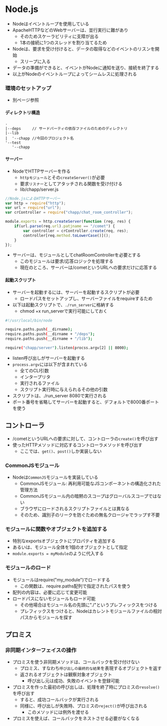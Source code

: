 # Node.js

* Nodeはイベントループを使用している
* ApacheHTTPなどのWebサーバーは、並行実行に難があり
    * そのためスケーラビリティに支障が出る
    * 1本の接続に1つのスレッドを割り当てるため
* Nodeは、要求を受け付けると、データの取得などのイベントのリスンを開始
    * スリープに入る
* データの準備ができると、イベントがNodeに通知を送り、接続を終了する
* 以上がNodeのイベントループによってシームレスに処理される

### 環境のセットアップ

* 別ページ参照

#### ディレクトリ構造

```text
.
|--deps     // サードパーティの依存ファイルのためのディレクトリ
|--lib
|  '--chapp //今回のプロジェクト名
'--test
   '--chapp
```


#### サーバー

* NodeでHTTPサーバーを作る
    * `httpモジュール`とその`createServer()`が必要
    * 要求`リスナー`としてアタッチされる関数を受け付ける
    * lib/chapp/server.js

```javascript
//Node.jsによるHTTPサーバー
var http = require("http");
var url = require("url");
var crController = require("chapp/chat_room_controller");

module.exports = http.createServer(function (reg, res) {
    if(url.parse(req.url).patjname == "/comet") {
        var controller = crController.create(req, res);
        controller[req.method.toLowerCase()]();
    }
});
```

* サーバーは、モジュールとしてchatRoomControllerを必要とする
    * このモジュールは要求/応答ロジックを処理する
    * 現在のところ、サーバーは/cometというURLへの要求だけに応答する 

#### 起動スクリプト

* サーバーを起動するには、サーバーを起動するスクリプトが必要
    * ロードパスをセットアップし、サーバーファイルをrequireするため
* 以下は起動スクリプトで、`./run_server`に格納する
    * chmod +x run_serverで実行可能にしておく 

```bash
#!/usr/local/bin/node

require.paths.push(__dirname);
require.paths.push(__dirname + "/deps");
require.paths.push(__dirname + "/lib");

require("chapp/server").listen(procss.argv[2] || 8000);
```

* listen呼び出しがサーバーを起動する
* `process.argv`には以下が含まれている
    * 全てのCLI引数
    * インタープリタ
    * 実行されるファイル
    * スクリプト実行時に与えられるその他の引数
* スクリプトは、./run_server 8080で実行される
* ポート番号を省略してサーバーを起動すると、デフォルトで8000番ポートを使う 

## コントローラ

* /cometというURLへの要求に対して、コントローラの`create()`を呼び出す
* 使ったHTTPメソッドに対応するコントローラメソッドを呼び出す
    * ここでは、`get()`、`post()`しか実装しない

### CommonJSモジュール

* Nodeは`CommonJS`モジュールを実装している
    * CommonJSモジュール: 再利用可能なJSコンポーネントの構造化された管理方法
    * CommonJSモジュール内の暗黙のスコープはグローバルスコープではない
    * ブラウザにロードされるスクリプトファイルとは異なる
    * そのため、識別子のリークを防ぐための無名クロージャでラップす不要
    
### モジュールに関数やオブジェクトを追加する

* 特別なexportsオブジェクトにプロパティを追加する
* あるいは、モジュール全体を1個のオブジェクトとして指定
* `module.exports = myModule`のように代入する

### モジュールのロード

* モジュールはrequire("my_module")でロードする
    * この関数は、require.paths配列で指定されたパスを使う
* 配列の内容は、必要に応じて変更可能
* ロードパスにないモジュールもロード可能
    * その他場合はモジュール名の先頭に"./"というプレフィックスをつける
    * プレフィックスをつけると、Nodeはカレントモジュールファイルの相対パスからモジュールを探す 

## プロミス

### 非同期インターフェイスの操作

* プロミスを使う非同期メソッドは、コールバックを受け付けない
    * プロミス、すなわち`呼び出しの最終的な結果`を表現するオブジェクトを返す
    * 返されるオブジェクトは観察対象オブジェクト
        * 呼び出し元は成功、失敗のイベントを登録可能
* プロミスを作った最初の呼び出しは、処理を終了時にプロミスの`resolve()`を呼び出す
    * すると、成功コールバックが実行される
    * 同様に、呼び出しが失敗時、プロミスの`reject()`が呼び出される
        * このメソッドには例外を渡せる
* プロミスを使えば、コールバックをネストさせる必要がなくなる
